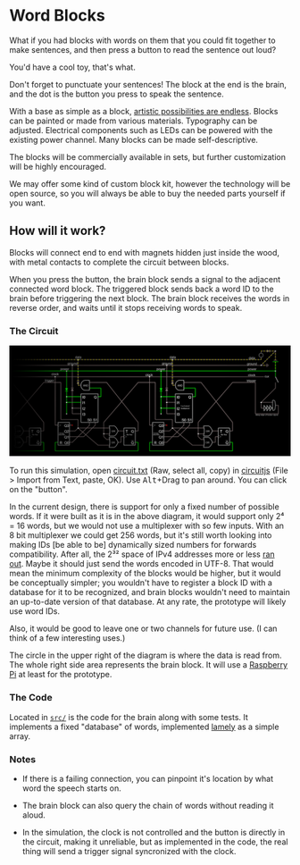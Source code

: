 # Word Blocks

What if you had blocks with words on them that you could fit together to make sentences, and then press a button to read the sentence out loud?

You'd have a cool toy, that's what.

Don't forget to punctuate your sentences!
The block at the end is the brain,
and the dot is the button you press to speak the sentence.

With a base as simple as a block, [artistic possibilities are endless](BLOCK-IDEAS.md).
Blocks can be painted or made from various materials.
Typography can be adjusted.
Electrical components such as LEDs can be powered with the existing power channel.
Many blocks can be made self-descriptive.

The blocks will be commercially available in sets,
but further customization will be highly encouraged.

We may offer some kind of custom block kit,
however the technology will be open source,
so you will always be able to buy the needed parts yourself if you want.

<!--
We plan to file for an [open patent][].
-->


## How will it work?

Blocks will connect end to end with magnets hidden just inside the wood,
with metal contacts to complete the circuit between blocks.

When you press the button,
the brain block sends a signal to the adjacent connected word block.
The triggered block sends back a word ID to the brain
before triggering the next block.
The brain block receives the words in reverse order,
and waits until it stops receiving words to speak.


### The Circuit

![A circuit of a few blocks chained together](circuit.png)

To run this simulation, open [circuit.txt](./circuit.txt) (Raw, select all, copy) in [circuitjs][] (File > Import from Text, paste, OK).
Use <kbd>Alt</kbd>+Drag to pan around.
You can click on the "button".

In the current design, there is support for only a fixed number of possible words.
If it were built as it is in the above diagram, it would support only 2⁴ = 16 words, but we would not use a multiplexer with so few inputs.
With an 8 bit multiplexer we could get 256 words,
but it's still worth looking into making IDs [be able to be] dynamically sized numbers for forwards compatibility.
After all, the 2³² space of IPv4 addresses more or less [ran out][IPv4 exhaustion].
Maybe it should just send the words encoded in UTF-8.
That would mean the minimum complexity of the blocks would be higher, but it would be conceptually simpler; you wouldn't have to register a block ID with a database for it to be recognized, and brain blocks wouldn't need to maintain an up-to-date version of that database.
At any rate, the prototype will likely use word IDs.

Also, it would be good to leave one or two channels for future use.
(I can think of a few interesting uses.)

The circle in the upper right of the diagram is where the data is read from.
The whole right side area represents the brain block.
It will use a [Raspberry Pi][] at least for the prototype.


### The Code

Located in [`src/`](src/) is the code for the brain along with some tests.
It implements a fixed "database" of words, implemented [lamely][] as a simple array.


### Notes

* If there is a failing connection, you can pinpoint it's location by what word the speech starts on.

* The brain block can also query the chain of words without reading it aloud.

* In the simulation, the clock is not controlled and the button is directly in the circuit, making it unreliable, but as implemented in the code, the real thing will send a trigger signal syncronized with the clock.

<!--
* There could be "'s" and "s" blocks that overlaps the preceding block (to counteract the word spacing), maybe even flipping over mechanically when connected via a button on the connecting side. I don't know how exactly it would appear when not flipped over onto a block, but maybe instead of flipping it could jump up and slide over. I'm thinking because blocks might not always be the same height. If they were, it could just stick out of the block fixedly. Wait, it could just be on an up/down slider, then it could settle on any block (as reasonably sized as any of the other ideas). It might be more likely to break (maybe), but it's simpler.
  Or maybe we can just sacrifice equal left/right padding on the blocks.

* We could have line/paragraph breaks that are basically just cords (with the magnets and contacts)

* Add specifications of dimensions, fillets, typography, contact placement...

* Speech synthesis easter eggs
-->


[lamely]: http://c2.com/cgi/wiki?DoTheSimplestThingThatCouldPossiblyWork
[Raspberry Pi]: https://www.raspberrypi.org/
[circuitjs]: http://www.falstad.com/circuit/circuitjs.html
[IPv4 exhaustion]: https://en.wikipedia.org/wiki/IPv4#Address_space_exhaustion
[open patent]: https://en.wikipedia.org/wiki/Open_patent
